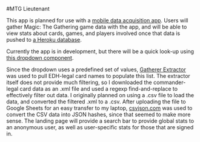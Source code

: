 #MTG Lieutenant

This app is planned for use with a [mobile data acquisition app](#). Users will gather Magic: The Gathering game data with the app, and will be able to view stats about cards, games, and players involved once that data is pushed to [a Heroku database](#).

Currently the app is in development, but there will be a quick look-up using [this dropdown component](https://react.semantic-ui.com/modules/dropdown/).

Since the dropdown uses a predefined set of values, [Gatherer Extractor](https://www.mtgsalvation.com/forums/magic-fundamentals/other-magic-products/third-party-products/337224-mtg-gatherer-extractor-v6-6-database-pics) was used to pull EDH-legal card names to populate this list. The extractor itself does not provide much filtering, so I downloaded the commander-legal card data as an .xml file and used a regexp find-and-replace to effectively filter out data. I originally planned on using a .csv file to load the data, and converted the filtered .xml to a .csv. After uploading the file to Google Sheets for an easy transfer to my laptop, [csvjson.com](https://csvjson.com/csv2json) was used to convert the CSV data into JSON hashes, since that seemed to make more sense. The landing page will provide a search bar to provide global stats to an anonymous user, as well as user-specific stats for those that are signed in.
